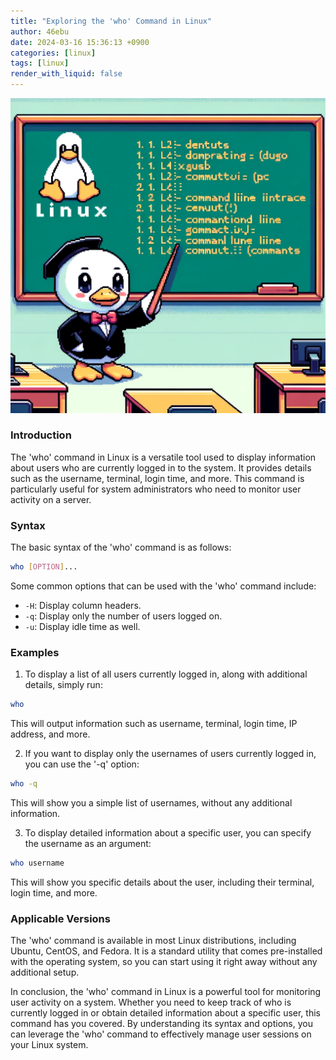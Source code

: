 ```yaml
---
title: "Exploring the 'who' Command in Linux"
author: 46ebu
date: 2024-03-16 15:36:13 +0900
categories: [linux]
tags: [linux]
render_with_liquid: false
---
```


![Intro](/assets/img/post/linux.png)
### Introduction
The 'who' command in Linux is a versatile tool used to display information about users who are currently logged in to the system. It provides details such as the username, terminal, login time, and more. This command is particularly useful for system administrators who need to monitor user activity on a server.

### Syntax
The basic syntax of the 'who' command is as follows:

```bash
who [OPTION]...
```

Some common options that can be used with the 'who' command include:
- `-H`: Display column headers.
- `-q`: Display only the number of users logged on.
- `-u`: Display idle time as well.

### Examples
1. To display a list of all users currently logged in, along with additional details, simply run:
```bash
who
```
This will output information such as username, terminal, login time, IP address, and more.

2. If you want to display only the usernames of users currently logged in, you can use the '-q' option:
```bash
who -q
```
This will show you a simple list of usernames, without any additional information.

3. To display detailed information about a specific user, you can specify the username as an argument:
```bash
who username
```
This will show you specific details about the user, including their terminal, login time, and more.

### Applicable Versions
The 'who' command is available in most Linux distributions, including Ubuntu, CentOS, and Fedora. It is a standard utility that comes pre-installed with the operating system, so you can start using it right away without any additional setup.

In conclusion, the 'who' command in Linux is a powerful tool for monitoring user activity on a system. Whether you need to keep track of who is currently logged in or obtain detailed information about a specific user, this command has you covered. By understanding its syntax and options, you can leverage the 'who' command to effectively manage user sessions on your Linux system.